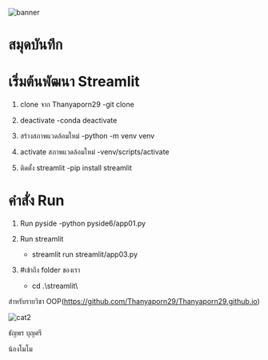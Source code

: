 ![banner](http://picsum.photos/800/250)

# สมุดบันทึก

# เริ่มต้นพัฒนา Streamlit
1. clone จาก Thanyaporn29
         -git clone

3. deactivate
         -conda deactivate

4. สร้างสภาพแวดล้อมใหม่
         -python -m venv venv

5. activate สภาพแวดล้อมใหม่
         -venv/scripts/activate

6. ติดตั้ง streamlit
         -pip install streamlit
   

# คำสั่ง Run
1. Run pyside
   -python pyside6/app01.py

2. Run streamlit
   - streamlit run streamlit/app03.py

3. #เข้าถึง folder ของเรา
   - cd .\streamlit\
     

สำหรับรายวิชา OOP(https://github.com/Thanyaporn29/Thanyaporn29.github.io)

![cat2](https://github.com/Thanyaporn29/Thanyaporn29.github.io/assets/159878519/1842ce39-1b28-4a16-acd9-eb47176bdb44)

ธัญพร บุญศรี

น้องโมโม

